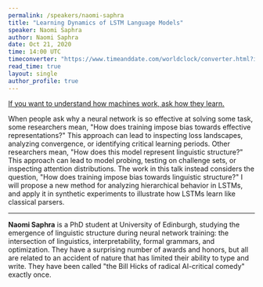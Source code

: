 ```yaml
---
permalink: /speakers/naomi-saphra
title: "Learning Dynamics of LSTM Language Models"
speaker: Naomi Saphra
author: Naomi Saphra
date: Oct 21, 2020
time: 14:00 UTC
timeconverter: "https://www.timeanddate.com/worldclock/converter.html?iso=20201021T140000&p1=1440&p2=224&p3=179&p4=136&p5=676&p6=33&p7=152"
read_time: true
layout: single
author_profile: true
---
```


<a href="https://lolmythesis.com/" class="one-line">If you want to understand how machines work, ask how they learn.</a>

When people ask why a neural network is so effective at solving some task, some researchers mean, "How does training impose bias towards effective representations?" This approach can lead to inspecting loss landscapes, analyzing convergence, or identifying critical learning periods. Other researchers mean, "How does this model represent linguistic structure?" This approach can lead to model probing, testing on challenge sets, or inspecting attention distributions. The work in this talk instead considers the question, "How does training impose bias towards linguistic structure?" I will propose a new method for analyzing hierarchical behavior in LSTMs, and apply it in synthetic experiments to illustrate how LSTMs learn like classical parsers.

<hr>

**Naomi Saphra** is a PhD student at University of Edinburgh, studying the emergence of linguistic structure during neural network training: the intersection of linguistics, interpretability, formal grammars, and optimization. They have a surprising number of awards and honors, but all are related to an accident of nature that has limited their ability to type and write. They have been called "the Bill Hicks of radical AI-critical comedy" exactly once.